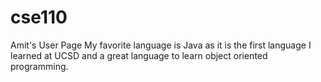 # cse110
Amit's User Page
My favorite language is Java as it is the first language I learned at UCSD and
a great language to learn object oriented programming.